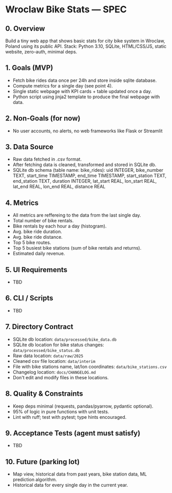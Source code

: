 # Wroclaw Bike Stats — SPEC

## 0. Overview
Build a tiny web app that shows basic stats for city bike system in Wroclaw, Poland using its public API.
Stack: Python 3.10, SQLite, HTML/CSS/JS, static website, zero-auth, minimal deps.

## 1. Goals (MVP)
- Fetch bike rides data once per 24h and store inside sqlite database.
- Compute metrics for a single day (see point 4).
- Single static webpage with KPI cards + table updated once a day.
- Python script using jinja2 template to produce the final webpage with data.

## 2. Non-Goals (for now)
- No user accounts, no alerts, no web frameworks like Flask or Streamlit

## 3. Data Source
- Raw data fetched in .csv format.
- After fetching data is cleaned, transformed and stored in SQLite db.
- SQLite db schema (table name: bike_rides): uid INTEGER, bike_number TEXT, start_time TIMESTAMP, end_time TIMESTAMP, start_station TEXT, end_station TEXT, duration INTEGER, lat_start REAL, lon_start REAL, lat_end REAL, lon_end REAL, distance REAL

## 4. Metrics 
- All metrics are reffereing to the data from the last single day.
- Total number of bike rentals.
- Bike rentals by each hour a day (histogram).
- Avg. bike ride duration.
- Avg. bike ride distance.
- Top 5 bike routes.
- Top 5 busiest bike stations (sum of bike rentals and returns).
- Estimated daily revenue.

## 5. UI Requirements
- TBD

## 6. CLI / Scripts
- TBD

## 7. Directory Contract
- SQLite db location: `data/processed/bike_data.db`
- SQLite db location for bike status changes: `data/processed/bike_status.db`
- Raw data location: `data/raw/2025`
- Cleaned csv file location: `data/interim`
- File with bike stations name, lat/lon coordinates: `data/bike_stations.csv`
- Changelog location: `docs/CHANGELOG.md`
- Don't edit and modify files in these locations.

## 8. Quality & Constraints
- Keep deps minimal (requests, pandas/pyarrow, pydantic optional).
- 95% of logic in pure functions with unit tests.
- Lint with ruff; test with pytest; type hints encouraged.

## 9. Acceptance Tests (agent must satisfy)
- TBD

## 10. Future (parking lot)
- Map view, historical data from past years, bike station data, ML prediction algorithm.
- Historical data for every single day in the current year.